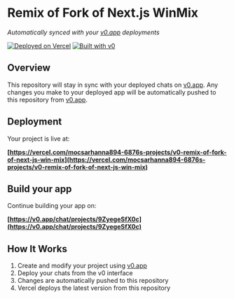 # Remix of Fork of Next.js WinMix

*Automatically synced with your [v0.app](https://v0.app) deployments*

[![Deployed on Vercel](https://img.shields.io/badge/Deployed%20on-Vercel-black?style=for-the-badge&logo=vercel)](https://vercel.com/mocsarhanna894-6876s-projects/v0-remix-of-fork-of-next-js-win-mix)
[![Built with v0](https://img.shields.io/badge/Built%20with-v0.app-black?style=for-the-badge)](https://v0.app/chat/projects/9ZyegeSfX0c)

## Overview

This repository will stay in sync with your deployed chats on [v0.app](https://v0.app).
Any changes you make to your deployed app will be automatically pushed to this repository from [v0.app](https://v0.app).

## Deployment

Your project is live at:

**[https://vercel.com/mocsarhanna894-6876s-projects/v0-remix-of-fork-of-next-js-win-mix](https://vercel.com/mocsarhanna894-6876s-projects/v0-remix-of-fork-of-next-js-win-mix)**

## Build your app

Continue building your app on:

**[https://v0.app/chat/projects/9ZyegeSfX0c](https://v0.app/chat/projects/9ZyegeSfX0c)**

## How It Works

1. Create and modify your project using [v0.app](https://v0.app)
2. Deploy your chats from the v0 interface
3. Changes are automatically pushed to this repository
4. Vercel deploys the latest version from this repository
